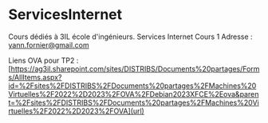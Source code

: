 # ServicesInternet
Cours dédiés à 3IL école d'ingénieurs.
Services Internet Cours 1 
Adresse : yann.fornier@gmail.com

Liens OVA pour TP2 : [https://ag3il.sharepoint.com/sites/DISTRIBS/Documents%20partages/Forms/AllItems.aspx?id=%2Fsites%2FDISTRIBS%2FDocuments%20partages%2FMachines%20Virtuelles%2F2022%2D2023%2FOVA%2FDebian2023XFCE%2Eova&parent=%2Fsites%2FDISTRIBS%2FDocuments%20partages%2FMachines%20Virtuelles%2F2022%2D2023%2FOVA](url)
